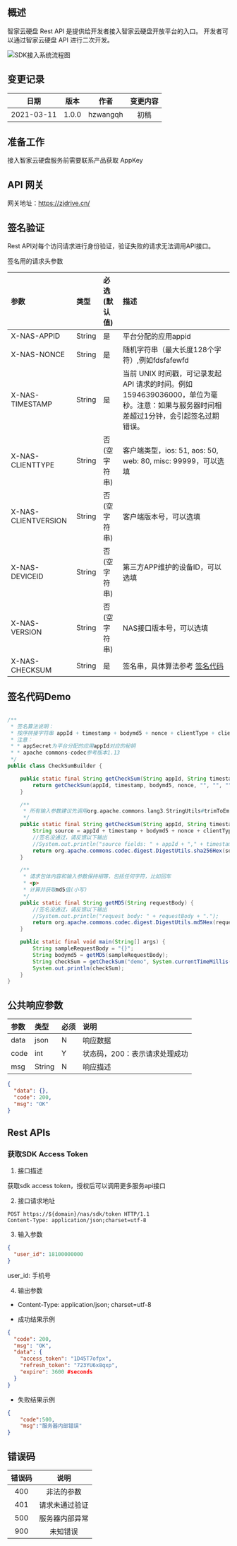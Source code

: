 ## 概述

智家云硬盘 Rest API 是提供给开发者接入智家云硬盘开放平台的入口。
开发者可以通过智家云硬盘 API 进行二次开发。

![SDK接入系统流程图](images/SDK认证流程图.jpg)

## 变更记录

| 日期 | 版本 | 作者 | 变更内容 |
| :------: | :------: | :------: | :------: | 
| 2021-03-11  | 1.0.0 | hzwangqh | 初稿 |

## 准备工作

接入智家云硬盘服务前需要联系产品获取 AppKey

## API 网关

网关地址：https://zjdrive.cn/ 

## 签名验证

Rest API对每个访问请求进行身份验证，验证失败的请求无法调用API接口。

签名用的请求头参数

| 参数 | 类型 | 必选(默认值) | 描述 |
| :------ | :------ | :------ | :------ |
| X-NAS-APPID  | String | 是 | 平台分配的应用appid |
| X-NAS-NONCE | String | 是 | 随机字符串（最大长度128个字符）,例如fdsfafewfd |
| X-NAS-TIMESTAMP | String| 是 | 当前 UNIX 时间戳，可记录发起 API 请求的时间。例如1594639036000，单位为毫秒。注意：如果与服务器时间相差超过1分钟，会引起签名过期错误。 |
| X-NAS-CLIENTTYPE  | String | 否(空字符串) | 客户端类型，ios: 51, aos: 50, web: 80, misc: 99999，可以选填 |
| X-NAS-CLIENTVERSION  | String | 否(空字符串) | 客户端版本号，可以选填 |
| X-NAS-DEVICEID  | String | 否(空字符串) | 第三方APP维护的设备ID，可以选填 |
| X-NAS-VERSION  | String | 否(空字符串) | NAS接口版本号，可以选填 |
| X-NAS-CHECKSUM | String | 是 | 签名串，具体算法参考 [签名代码](#sign_code) |

## 签名代码Demo

<span id="sign_code" />

```java

/**
 * 签名算法说明：
 * 按序拼接字符串 appId + timestamp + bodymd5 + nonce + clientType + clientVersion + deviceId + version + appSecret, 进行SHA256哈希计算，转化成16进制字符(String，小写)
 * 注意：
 * * appSecret为平台分配的应用appId对应的秘钥
 * * apache commons-codec参考版本1.13
 */
public class CheckSumBuilder {

    public static final String getCheckSum(String appId, String timestamp, String bodymd5, String nonce, String appSecret) {
        return getCheckSum(appId, timestamp, bodymd5, nonce, "", "", "", "", appSecret);
    }

    /**
     * 所有输入参数建议先调用org.apache.commons.lang3.StringUtils#trimToEmpty，避免前后多余的空格导致校验失败
     */
    public static final String getCheckSum(String appId, String timestamp, String bodymd5, String nonce, String clientType, String clientVersion, String deviceId, String version, String appSecret) {
        String source = appId + timestamp + bodymd5 + nonce + clientType + clientVersion + deviceId + version;
        //签名没通过，请反馈以下输出
        //System.out.println("source fields: " + appId + "," + timestamp + "," + bodymd5 + "," + nonce + "," + clientType + "," + clientVersion + "," + deviceId + "," + version + ".");
        return org.apache.commons.codec.digest.DigestUtils.sha256Hex(source + appSecret);
    }

    /**
     * 请求包体内容和输入参数保持相等，包括任何字符，比如回车
     * <p>
     * 计算并获取md5值(小写)
     */
    public static final String getMD5(String requestBody) {
        //签名没通过，请反馈以下输出
        //System.out.println("request body: " + requestBody + ".");
        return org.apache.commons.codec.digest.DigestUtils.md5Hex(requestBody);
    }

    public static final void main(String[] args) {
        String sampleRequestBody = "{}";
        String bodymd5 = getMD5(sampleRequestBody);
        String checkSum = getCheckSum("demo", System.currentTimeMillis() + "", bodymd5, "dkfafkdjfk", "demosecret");
        System.out.println(checkSum);
    }
}

```


## 公共响应参数
|参数|类型|必须|说明|
|:----|:----|:----|:----|
|data|json|N|响应数据|
|code|int|Y|状态码，200：表示请求处理成功|
|msg|String|N|响应描述|

```json
{
  "data": {},
  "code": 200,
  "msg": "OK"
}
```


## Rest APIs

### 获取SDK Access Token

1. 接口描述  

获取sdk access token，授权后可以调用更多服务api接口

2. 接口请求地址

```
POST https://${domain}/nas/sdk/token HTTP/1.1
Content-Type: application/json;charset=utf-8
```


3. 输入参数

```json
{
  "user_id": 18100000000
}
```

user_id: 手机号

4. 输出参数
* Content-Type: application/json; charset=utf-8
 
* 成功结果示例
```json
{
  "code": 200,
  "msg": "OK",
  "data": { 
    "access_token": "1D45T7ofpx",
    "refresh_token": "723YU6x8qxp",
    "expire": 3600 #seconds
  }
}
```

* 失败结果示例
```json
{
    "code":500,
    "msg":"服务器内部错误"
}
```

## 错误码

| 错误码 | 说明 |
| :------: | :------: |
|400 | 非法的参数 |
|401 | 请求未通过验证 |
|500 | 服务器内部异常 |
|900 | 未知错误 |


